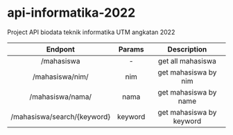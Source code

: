 # api-informatika-2022
Project API biodata teknik informatika UTM angkatan 2022

| Endpont           | Params | Description           |
|:-----------------:|:------:|:---------------------:|
| /mahasiswa        | -      | get all mahasiswa     |
| /mahasiswa/nim/ | nim    | get mahasiswa by nim  |
| /mahasiswa/nama/ | nama   | get mahasiswa by name |
| /mahasiswa/search/{keyword} | keyword   | get mahasiswa by keyword |
